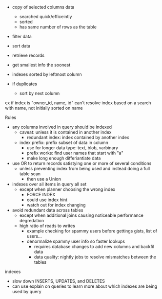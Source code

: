 - copy of selected columns data
  - searched quick/efficeintly
  - sorted
  - has same number of rows as the table

- filter data
- sort data
- retrieve records
- get smallest info the soonest

- indexes sorted by leftmost column
- if duplicates
  - sort by next column

ex
if index is "owner_id, name, id"
can't resolve index based on a search with name,
not initially sorted on name

Rules
- any columns involved in query should be indexed
  - caveat: unless it is contained in another index
    - redundant index: index contained by another index
  - index prefix: prefix subset of data in column
    - use for longer data type: text, blob, varbinary
    - prefix works: find user names that start with "a"
    - make long enough differiantiate data
- use OR to return records satistying one or more of several conditions
  - unless preventing index from being used and instead doing a full table scan
    - then use a Union
- indexes over all items in query all set
  - except when planner choosing the wrong index
    - FORCE INDEX
    - could use index hint
    - watch out for index changing
- avoid redundant data across tables
  - except when additional joins causing noticeable performance degredation
  - high ratio of reads to writes
    - example checking for spammy users before gettings gists, list of users...
    - denormalize spammy user info so faster lookups
      - requires database changes to add new columns and backfil data
      - data quality: nightly jobs to resolve mismatches between the tables

indexes
- slow down INSERTS, UPDATES, and DELETES
- can use explain on queries to learn more about which indexes are being used by query